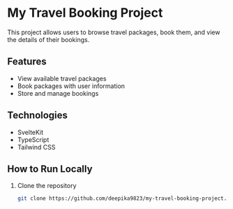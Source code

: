 

# My Travel Booking Project

This project allows users to browse travel packages, book them, and view the details of their bookings.

## Features
- View available travel packages
- Book packages with user information
- Store and manage bookings

## Technologies
- SvelteKit
- TypeScript
- Tailwind CSS

## How to Run Locally
1. Clone the repository
   ```bash
   git clone https://github.com/deepika9823/my-travel-booking-project.git
